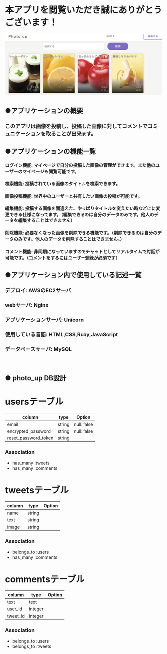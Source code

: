 # 本アプリを閲覧いただき誠にありがとうございます！
![dc621f0814d769da779a5f0ca63b80f9](https://github.com/takatoshi-inoue/photo_up/blob/master/dc621f0814d769da779a5f0ca63b80f9.jpg)
## ●アプリケーションの概要
### このアプリは画像を投稿し、投稿した画像に対してコメントでコミュニケーションを取ることが出来ます。

## ●アプリケーションの機能一覧
#### ログイン機能: マイページで自分の投稿した画像の管理ができます。また他のユーザーのマイページも閲覧可能です。
#### 検索機能: 投稿されている画像のタイトルを検索できます。
#### 画像投稿機能: 世界中のユーザーと共有したい画像の投稿が可能です。
#### 編集機能: 投稿する画像を間違えた、やっぱりタイトルを変えたい時などにに変更できる仕様になってます。（編集できるのは自分のデータのみです。他人のデータを編集することはできません）
#### 削除機能: 必要なくなった画像を削除できる機能です。（削除できるのは自分のデータのみです。他人のデータを削除することはできません。）
#### コメント機能: 非同期になっていますのでチャットとしてリアルタイムで対話が可能です。（コメントをするにはユーザー登録が必須です）

## ●アプリケーション内で使用している記述一覧
### デプロイ: AWSのEC2サーバ
### webサーバ: Nginx
### アプリケーションサーバ: Unicorn
### 使用している言語: HTML,CSS,Ruby,JavaScript
###  データベースサーバ: MySQL
　　



## ● photo_up DB設計

# usersテーブル
|column|type|Option|
|------|----|------|
|email|string|null: false|
|encrypted_password|string|null: false|
|reset_password_token|string||
### Association
- has_many :tweets
- has_many :comments


# tweetsテーブル
|column|type|Option|
|------|----|------|
|name|string||
|text|string||
|image|string||
### Association
- belongs_to :users
- has_many :comments


# commentsテーブル
|column|type|Option|
|------|----|------|
|text|text||
|user_id|integer||
|tweet_id|integer||
### Association
- belongs_to :users
- belongs_to :tweets
